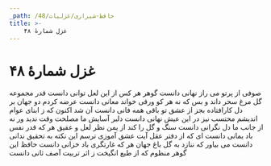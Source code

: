 ```yaml
---
_path: /حافظ-شیرازی/غزلیات/48
title: >-
    غزل شمارهٔ ۴۸
---
```

# غزل شمارهٔ ۴۸

صوفی از پرتو می راز نهانی دانست
گوهر هر کس از این لعل توانی دانست
قدر مجموعه گل مرغ سحر داند و بس
که نه هر کو ورقی خواند معانی دانست
عرضه کردم دو جهان بر دل کارافتاده
بجز از عشق تو باقی همه فانی دانست
آن شد اکنون که ز ابنای عوام اندیشم
محتسب نیز در این عیش نهانی دانست
دلبر آسایش ما مصلحت وقت ندید
ور نه از جانب ما دل نگرانی دانست
سنگ و گل را کند از یمن نظر لعل و عقیق
هر که قدر نفس باد یمانی دانست
ای که از دفتر عقل آیت عشق آموزی
ترسم این نکته به تحقیق ندانی دانست
می بیاور که ننازد به گل باغ جهان
هر که غارتگری باد خزانی دانست
حافظ این گوهر منظوم که از طبع انگیخت
ز اثر تربیت آصف ثانی دانست
